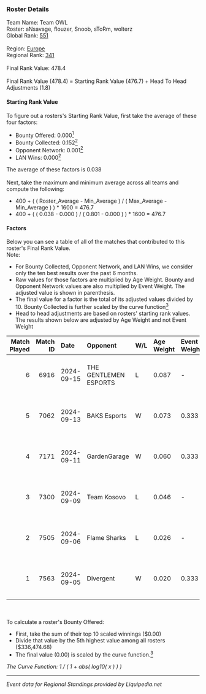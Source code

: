 ### Roster Details<br />
Team Name: Team OWL<br />
Roster: aNsavage, flouzer, Snoob, sToRm, wolterz<br />
Global Rank: [551](../standings_global.md)<br />
<br />
Region: [Europe]( ../standings_europe.md)<br />
Regional Rank: [341]( ../standings_europe.md)<br />
<br />
Final Rank Value:  478.4<br />
<br />
Final Rank Value (478.4) = Starting Rank Value (476.7) + Head To Head Adjustments (1.8)<br />

#### Starting Rank Value<br />
To figure out a rosters's Starting Rank Value, first take the average of these four factors:<br />
- Bounty Offered: 0.000[<sup>1</sup>](#table2)
- Bounty Collected: 0.152[<sup>2</sup>](#table1)
- Opponent Network: 0.001[<sup>2</sup>](#table1)
- LAN Wins: 0.000[<sup>2</sup>](#table1)

The average of these factors is 0.038<br />
<br />
Next, take the maximum and minimum average across all teams and compute the following:<br />
- 400 + ( ( Roster_Average - Min_Average ) / ( Max_Average - Min_Average ) ) * 1600 = 476.7
- 400 + ( ( 0.038 - 0.000 ) / ( 0.801 - 0.000 ) ) * 1600 = 476.7


#### Factors<br />
Below you can see a table of all of the matches that contributed to this roster's Final Rank Value.<br />
Note:<br />

- For Bounty Collected, Opponent Network, and LAN Wins, we consider only the ten best results over the past 6 months.
- Raw values for those factors are multiplied by Age Weight. Bounty and Opponent Network values are also multiplied by Event Weight. The adjusted value is shown in parenthesis.
- The final value for a factor is the total of its adjusted values divided by 10. Bounty Collected is further scaled by the curve function[<sup>3</sup>](#curveFunction)
- Head to head adjustments are based on rosters' starting rank values. The results shown below are adjusted by Age Weight and not Event Weight
<span id="table1"></span><br />


| Match Played | Match ID | Date       | Opponent              | W/L | Age Weight | Event Weight | Bounty Collected | Opponent Network | LAN Wins  | H2H Adj. | Roster                                   |
| -: | -: | :- | :- | :- | :- | :- | :- | :- | :- | -: | :- |
|            6 |     6916 | 2024-09-15 | THE GENTLEMEN ESPORTS | L   | 0.087      | -            | -                | -                | -         |    -0.65 | aNsavage, flouzer, Snoob, sToRm, wolterz |
|            5 |     7062 | 2024-09-13 | BAKS Esports          | W   | 0.073      | 0.333        | 0.000 (0.000)    | 0.153 (0.004)    | 0 (0.000) |     1.29 | aNsavage, flouzer, Snoob, sToRm, wolterz |
|            4 |     7171 | 2024-09-11 | GardenGarage          | W   | 0.060      | 0.333        | 0.001 (0.000)    | 0.413 (0.008)    | 0 (0.000) |     1.56 | aNsavage, flouzer, Snoob, sToRm, wolterz |
|            3 |     7300 | 2024-09-09 | Team Kosovo           | L   | 0.046      | -            | -                | -                | -         |    -0.52 | aNsavage, flouzer, Snoob, sToRm, wolterz |
|            2 |     7505 | 2024-09-06 | Flame Sharks          | L   | 0.026      | -            | -                | -                | -         |    -0.23 | aNsavage, flouzer, Snoob, sToRm, wolterz |
|            1 |     7563 | 2024-09-05 | Divergent             | W   | 0.020      | 0.333        | 0.000 (0.000)    | 0.002 (0.000)    | 0 (0.000) |     0.32 | aNsavage, flouzer, Snoob, sToRm, wolterz |

<br />
<span id="table2"></span><br />
To calculate a roster's Bounty Offered:<br />

- First, take the sum of their top 10 scaled winnings ($0.00)
- Divide that value by the 5th highest value among all rosters ($336,474.68)
- The final value (0.00) is scaled by the curve function.[<sup>3</sup>](#curveFunction)

<span id="curveFunction"></span>_The Curve Function: 1 / ( 1 + abs( log10( x ) ) )_<br />

---
_Event data for Regional Standings provided by Liquipedia.net_<br />
